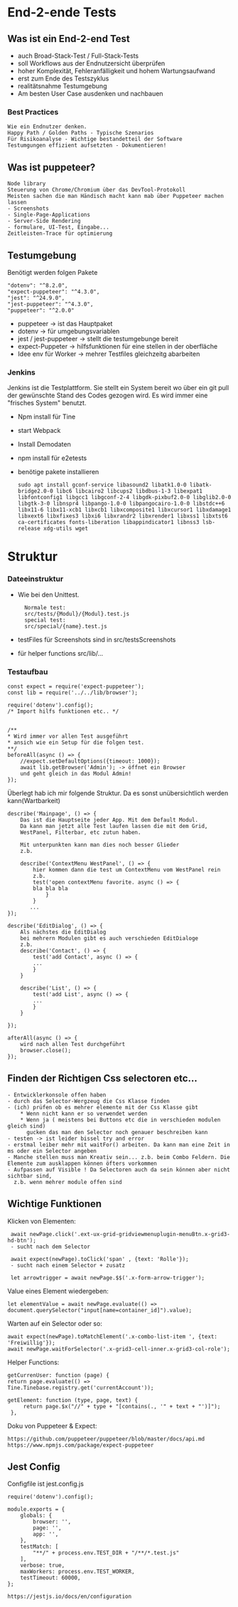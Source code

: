 # End-2-ende Tests

## Was ist ein End-2-end Test

 - auch Broad-Stack-Test / Full-Stack-Tests
 - soll Workflows aus der Endnutzersicht überprüfen
 - hoher Komplexität, Fehleranfälligkeit und hohem Wartungsaufwand
 - erst zum Ende des Testszyklus
 - realitätsnahme Testumgebung
 - Am besten User Case ausdenken und nachbauen
 ### Best Practices 
    Wie ein Endnutzer denken.
    Happy Path / Golden Paths - Typische Szenarios
    Für Risikoanalyse - Wichtige bestandetteil der Software
    Testumgungen effizient aufsetzten - Dokumentieren!
    
## Was ist puppeteer?
    
    Node library
    Steuerung von Chrome/Chromium über das DevTool-Protokoll
    Meisten sachen die man Händisch macht kann mab über Puppeteer machen lassen
    - Screenshots
    - Single-Page-Applications
    - Server-Side Rendering
    - formulare, UI-Test, Eingabe...
    Zeitleisten-Trace für optimierung
   
## Testumgebung

Benötigt werden folgen Pakete

    "dotenv": "^8.2.0",
    "expect-puppeteer": "^4.3.0",
    "jest": "^24.9.0",
    "jest-puppeteer": "^4.3.0",
    "puppeteer": "^2.0.0"


- puppeteer -> ist das Hauptpaket
- dotenv -> für umgebungsvariablen
- jest / jest-puppeteer -> stellt die testumgebunge bereit
- expect-Puppeter -> hilfsfunktionen für eine stellen in der oberfläche
- Idee env für Worker -> mehrer Testfiles gleichzeitg abarbeiten

### Jenkins

Jenkins ist die Testplattform. Sie stellt ein System bereit wo über ein git pull der gewünschte Stand
des Codes gezogen wird. Es wird immer eine "frisches System" benutzt.

- Npm install für Tine
- start Webpack
- Install Demodaten
- npm install für e2etests
- benötige pakete installieren
      
      sudo apt install gconf-service libasound2 libatk1.0-0 libatk-bridge2.0-0 libc6 libcairo2 libcups2 libdbus-1-3 libexpat1 libfontconfig1 libgcc1 libgconf-2-4 libgdk-pixbuf2.0-0 libglib2.0-0 libgtk-3-0 libnspr4 libpango-1.0-0 libpangocairo-1.0-0 libstdc++6 libx11-6 libx11-xcb1 libxcb1 libxcomposite1 libxcursor1 libxdamage1 libxext6 libxfixes3 libxi6 libxrandr2 libxrender1 libxss1 libxtst6 ca-certificates fonts-liberation libappindicator1 libnss3 lsb-release xdg-utils wget

# Struktur
### Dateeinstruktur

- Wie bei den Unittest.
     
        Normale test:
        src/tests/{Modul}/{Modul}.test.js
        special test:
        src/special/{name}.test.js
- testFiles für Screenshots sind in src/testsScreenshots
- für helper functions src/lib/...
### Testaufbau


    const expect = require('expect-puppeteer');
    const lib = require('../../lib/browser');
    
    require('dotenv').config();
    /* Import hilfs funktionen etc.. */
    
    
    /**
    * Wird immer vor allen Test ausgeführt
    * ansich wie ein Setup für die folgen test.
    **/
    beforeAll(async () => {
        //expect.setDefaultOptions({timeout: 1000});
        await lib.getBrowser('Admin'); -> öffnet ein Browser
        und geht gleich in das Modul Admin!
    });
Überlegt hab ich mir folgende Struktur. Da es sonst unübersichtlich werden kann(Wartbarkeit)
        
        
    describe('Mainpage', () => {
        Das ist die Hauptseite jeder App. Mit dem Default Modul.
        Da kann man jetzt alle Test laufen lassen die mit dem Grid,
        WestPanel, Filterbar, etc zutun haben.
        
        Mit unterpunkten kann man dies noch besser Glieder
        z.b.
        
        describe('ContextMenu WestPanel', () => {
            hier kommen dann die test um ContextMenu vom WestPanel rein
            z.b. 
            test('open contextMenu favorite. async () => {
            bla bla bla
                }
            }
           ...
    });
    
    describe('EditDialog', () => {
        Als nächstes die EditDialog
        bei mehrern Modulen gibt es auch verschieden EditDialoge
        z.b. 
        describe('Contact', () => {
            test('add Contact', async () => {
            ...
            }
        }
        
        describe('List', () => {
            test('add List', async () => {
            ...
            }
        }        
            
    });
    
    afterAll(async () => {
        wird nach allen Test durchgeführt
        browser.close();
    });
    
## Finden der Richtigen Css selectoren etc...

    - Entwicklerkonsole offen haben
    - durch das Selector-Wergzeug die Css Klasse finden
    - (ich) prüfen ob es mehrer elemente mit der Css Klasse gibt
        * Wenn nicht kann er so verwendet werden
        * Wenn ja ( meistens bei Buttons etc die in verschieden modulen gleich sind)
          gucken das man den Selector noch genauer beschreiben kann
    - testen -> ist leider bissel try and error
    - erstmal leiber mehr mit waitFor() arbeiten. Da kann man eine Zeit in ms oder ein Selector angeben
    - Manche stellen muss man Kreativ sein... z.b. beim Combo Feldern. Die Elemente zum ausklappen können öfters vorkommen
    - Aufpassen auf Visible ! Da Selectoren auch da sein können aber nicht sichtbar sind,
      z.b. wenn mehrer module offen sind
    
## Wichtige Funktionen
    
Klicken von Elementen:

     await newPage.click('.ext-ux-grid-gridviewmenuplugin-menuBtn.x-grid3-hd-btn');
     - sucht nach dem Selector
     
     await expect(newPage).toClick('span' , {text: 'Rolle'});
     - sucht nach einem Selector + zusatz 
     
     let arrowtrigger = await newPage.$$('.x-form-arrow-trigger');
Value eines Element wiedergeben:

    let elementValue = await newPage.evaluate(() => document.querySelector("input[name=container_id]").value);

Warten auf ein Selector oder so:

    await expect(newPage).toMatchElement('.x-combo-list-item ', {text: 'Freiwillig'});
    await newPage.waitForSelector('.x-grid3-cell-inner.x-grid3-col-role');

Helper Functions:

    getCurrenUser: function (page) {
    return page.evaluate(() => Tine.Tinebase.registry.get('currentAccount'));  
    
    getElement: function (type, page, text) {
         return page.$x("//" + type + "[contains(., '" + text + "')]");
     },  
     
Doku von Puppeteer & Expect: 

    https://github.com/puppeteer/puppeteer/blob/master/docs/api.md
    https://www.npmjs.com/package/expect-puppeteer
    
## Jest Config

Configfile ist jest.config.js

    require('dotenv').config();
    
    module.exports = {
        globals: {
            browser: '',
            page: '',
            app: '',
        },
        testMatch: [
            "**/" + process.env.TEST_DIR + "/**/*.test.js"
        ],
        verbose: true,
        maxWorkers: process.env.TEST_WORKER,
        testTimeout: 60000,
    };
    
    https://jestjs.io/docs/en/configuration